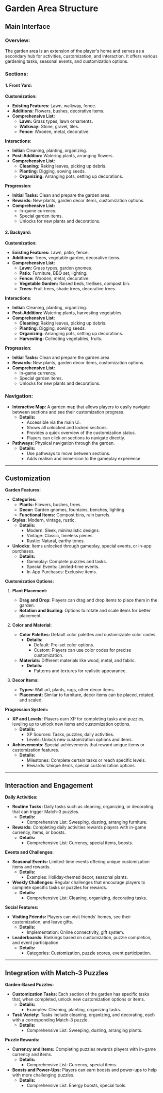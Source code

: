 # Garden Area Structure

## Main Interface

### Overview:
The garden area is an extension of the player's home and serves as a secondary hub for activities, customization, and interaction. It offers various gardening tasks, seasonal events, and customization options.

### Sections:

#### 1. Front Yard:
**Customization:**
- **Existing Features:** Lawn, walkway, fence.
- **Additions:** Flowers, bushes, decorative items.
- **Comprehensive List:**
  - **Lawn:** Grass types, lawn ornaments.
  - **Walkway:** Stone, gravel, tiles.
  - **Fence:** Wooden, metal, decorative.

**Interactions:**
- **Initial:** Cleaning, planting, organizing.
- **Post-Addition:** Watering plants, arranging flowers.
- **Comprehensive List:**
  - **Cleaning:** Raking leaves, picking up debris.
  - **Planting:** Digging, sowing seeds.
  - **Organizing:** Arranging pots, setting up decorations.

**Progression:**
- **Initial Tasks:** Clean and prepare the garden area.
- **Rewards:** New plants, garden decor items, customization options.
- **Comprehensive List:**
  - In-game currency.
  - Special garden items.
  - Unlocks for new plants and decorations.

#### 2. Backyard:
**Customization:**
- **Existing Features:** Lawn, patio, fence.
- **Additions:** Trees, vegetable garden, decorative items.
- **Comprehensive List:**
  - **Lawn:** Grass types, garden gnomes.
  - **Patio:** Furniture, BBQ set, lighting.
  - **Fence:** Wooden, metal, decorative.
  - **Vegetable Garden:** Raised beds, trellises, compost bin.
  - **Trees:** Fruit trees, shade trees, decorative trees.

**Interactions:**
- **Initial:** Cleaning, planting, organizing.
- **Post-Addition:** Watering plants, harvesting vegetables.
- **Comprehensive List:**
  - **Cleaning:** Raking leaves, picking up debris.
  - **Planting:** Digging, sowing seeds.
  - **Organizing:** Arranging pots, setting up decorations.
  - **Harvesting:** Collecting vegetables, fruits.

**Progression:**
- **Initial Tasks:** Clean and prepare the garden area.
- **Rewards:** New plants, garden decor items, customization options.
- **Comprehensive List:**
  - In-game currency.
  - Special garden items.
  - Unlocks for new plants and decorations.

### Navigation:
- **Interactive Map:** A garden map that allows players to easily navigate between sections and see their customization progress.
  - **Details:** 
    - Accessible via the main UI.
    - Shows all unlocked and locked sections.
    - Provides a quick overview of the customization status.
    - Players can click on sections to navigate directly.
- **Pathways:** Physical navigation through the garden.
  - **Details:** 
    - Use pathways to move between sections.
    - Adds realism and immersion to the gameplay experience.

---

## Customization

**Garden Features:**
- **Categories:** 
  - **Plants:** Flowers, bushes, trees.
  - **Decor:** Garden gnomes, fountains, benches, lighting.
  - **Functional Items:** Compost bins, rain barrels.
- **Styles:** Modern, vintage, rustic.
  - **Details:** 
    - Modern: Sleek, minimalistic designs.
    - Vintage: Classic, timeless pieces.
    - Rustic: Natural, earthy tones.
- **Unlocks:** Items unlocked through gameplay, special events, or in-app purchases.
  - **Details:** 
    - Gameplay: Complete puzzles and tasks.
    - Special Events: Limited-time events.
    - In-App Purchases: Exclusive items.

**Customization Options:**
1. **Plant Placement:**
   - **Drag and Drop:** Players can drag and drop items to place them in the garden.
   - **Rotation and Scaling:** Options to rotate and scale items for better placement.

2. **Color and Material:**
   - **Color Palettes:** Default color palettes and customizable color codes.
     - **Details:** 
       - Default: Pre-set color options.
       - Custom: Players can use color codes for precise customization.
   - **Materials:** Different materials like wood, metal, and fabric.
     - **Details:** 
       - Patterns and textures for realistic appearance.

3. **Decor Items:**
   - **Types:** Wall art, plants, rugs, other decor items.
   - **Placement:** Similar to furniture, decor items can be placed, rotated, and scaled.

**Progression System:**
- **XP and Levels:** Players earn XP for completing tasks and puzzles, leveling up to unlock new items and customization options.
  - **Details:** 
    - XP Sources: Tasks, puzzles, daily activities.
    - Levels: Unlock new customization options and items.
- **Achievements:** Special achievements that reward unique items or customization features.
  - **Details:** 
    - Milestones: Complete certain tasks or reach specific levels.
    - Rewards: Unique items, special customization options.

---

## Interaction and Engagement

**Daily Activities:**
- **Routine Tasks:** Daily tasks such as cleaning, organizing, or decorating that can trigger Match-3 puzzles.
  - **Details:** 
    - Comprehensive List: Sweeping, dusting, arranging furniture.
- **Rewards:** Completing daily activities rewards players with in-game currency, items, or boosts.
  - **Details:** 
    - Comprehensive List: Currency, special items, boosts.

**Events and Challenges:**
- **Seasonal Events:** Limited-time events offering unique customization items and rewards.
  - **Details:** 
    - Examples: Holiday-themed decor, seasonal plants.
- **Weekly Challenges:** Regular challenges that encourage players to complete specific tasks or puzzles for rewards.
  - **Details:** 
    - Comprehensive List: Cleaning, organizing, decorating tasks.

**Social Features:**
- **Visiting Friends:** Players can visit friends' homes, see their customization, and leave gifts.
  - **Details:** 
    - Implementation: Online connectivity, gift system.
- **Leaderboards:** Rankings based on customization, puzzle completion, and event participation.
  - **Details:** 
    - Categories: Customization, puzzle scores, event participation.

---

## Integration with Match-3 Puzzles

**Garden-Based Puzzles:**
- **Customization Tasks:** Each section of the garden has specific tasks that, when completed, unlock new customization options or items.
  - **Details:** 
    - Examples: Cleaning, planting, organizing tasks.
- **Task Variety:** Tasks include cleaning, organizing, and decorating, each with a corresponding Match-3 puzzle.
  - **Details:** 
    - Comprehensive List: Sweeping, dusting, arranging plants.

**Puzzle Rewards:**
- **Currency and Items:** Completing puzzles rewards players with in-game currency and items.
  - **Details:** 
    - Comprehensive List: Currency, special items.
- **Boosts and Power-Ups:** Players can earn boosts and power-ups to help with more challenging puzzles.
  - **Details:** 
    - Comprehensive List: Energy boosts, special tools.
